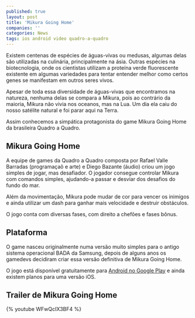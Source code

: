 ```yaml
---
published: true
layout: post
title: 'Mikura Going Home'
companies: ''
categories: News
tags: ios android video quadro-a-quadro
---
```

Existem centenas de espécies de águas-vivas ou medusas, algumas delas são utilizadas na culinária, principalmente na ásia. Outras espécies na biotecnologia, onde os cientistas utilizam a proteína verde fluorescente existente em algumas variedades para tentar entender melhor como certos genes se manifestam em outros seres vivos. 

Apesar de toda essa diversidade de águas-vivas que encontramos na natureza, nenhuma delas se compara a Mikura, pois ao contrário da maioria, Mikura não vivia nos oceanos, mas na Lua. Um dia ela caiu do nosso satélite natural e foi parar aqui na Terra.

Assim conhecemos a simpática protagonista do game Mikura Going Home da brasileira Quadro a Quadro.

## Mikura Going Home
A equipe de games da Quadro a Quadro composta por Rafael Valle Barradas (programaçaõ e arte) e Diego Bazante (áudio) criou um jogo simples de jogar, mas desafiador. O jogador consegue controlar Mikura com comandos simples, ajudando-a passar e desviar dos desafios do fundo do mar. 

Além da movimentação, Mikura pode mudar de cor para vencer os inimigos e ainda utilizar um dash para ganhar mais velocidade e destruir obstáculos.

O jogo conta com diversas fases, com direito a chefões e fases bônus.




## Plataforma
O game nasceu originalmente numa versão muito simples para o antigo sistema operacional BADA da Samsung, depois de alguns anos os gamedevs decidiram criar essa versão definitiva de Mikura Going Home.

O jogo está disponível gratuitamente para <a href="https://play.google.com/store/apps/details?id=com.qaq.mikurafree&hl=pt_BR" target="_blank">Android no Google Play</a>
 e ainda existem planos para uma versão iOS.

## Trailer de Mikura Going Home
{% youtube WFwQcIX3BF4 %}